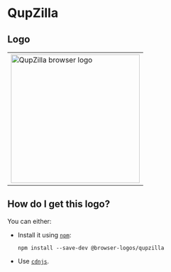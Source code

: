 # QupZilla

## Logo

<table>
    <tr height=300>
        <td>
            <a href="https://github.com/alrra/browser-logos/tree/20e294dcf8dfb15fef066ac19565cc01ff78873f/src/archive/qupzilla">
                <img width=290 src="https://raw.githubusercontent.com/alrra/browser-logos/20e294dcf8dfb15fef066ac19565cc01ff78873f/src/archive/qupzilla/qupzilla_512x512.png" alt="QupZilla browser logo">
            </a>
        </td>
    </tr>
</table>

## How do I get this logo?

You can either:

* Install it using [`npm`][npm]:

  `npm install --save-dev @browser-logos/qupzilla`

* Use [`cdnjs`][cdnjs].

<!-- Link labels: -->

[cdnjs]: https://cdnjs.com/libraries/browser-logos
[npm]: https://www.npmjs.com/
